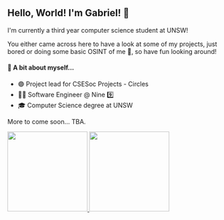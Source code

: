 ## Hello, World! I'm Gabriel! 👋
I'm currently a third year computer science student at UNSW!

You either came across here to have a look at some of my projects, just bored or doing some basic OSINT of me 👀, so have fun looking around!

#### 💬 A bit about myself...
- 🟣 Project lead for CSESoc Projects - Circles
- 👨‍💻 Software Engineer @ Nine 9️⃣
- 🎓 Computer Science degree at UNSW

More to come soon... TBA.

<a href="https://github.com/gtangelo">
  <img height="180em" src="https://github-readme-stats.vercel.app/api?username=gtangelo&count_private=true&include_all_commits=true&show_icons=true&theme=dark" />
  <img height="180em" src="https://github-readme-stats.vercel.app/api/top-langs/?username=gtangelo&theme=dark&layout=compact" />
</a>

